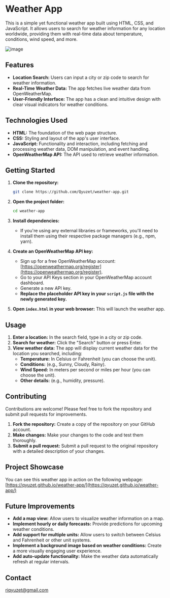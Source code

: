 

# Weather App

This is a simple yet functional weather app built using HTML, CSS, and JavaScript. It allows users to search for weather information for any location worldwide, providing them with real-time data about temperature, conditions, wind speed, and more. 

![image](https://github.com/Qyuzet/weather-app/assets/93258081/017d3cf3-f6a8-45cc-9335-2cd406488b72)

## Features

* **Location Search:** Users can input a city or zip code to search for weather information.
* **Real-Time Weather Data:**  The app fetches live weather data from OpenWeatherMap.
* **User-Friendly Interface:** The app has a clean and intuitive design with clear visual indicators for weather conditions.

## Technologies Used

* **HTML:**  The foundation of the web page structure.
* **CSS:**  Styling and layout of the app's user interface.
* **JavaScript:**  Functionality and interaction, including fetching and processing weather data, DOM manipulation, and event handling.
* **OpenWeatherMap API:** The API used to retrieve weather information.

## Getting Started

1. **Clone the repository:**
   ```bash
   git clone https://github.com/Qyuzet/weather-app.git
   ```
2. **Open the project folder:**
   ```bash
   cd weather-app
   ```
3. **Install dependencies:**
   *  If you're using any external libraries or frameworks, you'll need to install them using their respective package managers (e.g., npm, yarn).
4. **Create an OpenWeatherMap API key:**
   * Sign up for a free OpenWeatherMap account: [https://openweathermap.org/register](https://openweathermap.org/register).
   * Go to your API Keys section in your OpenWeatherMap account dashboard.
   * Generate a new API key.
   * **Replace the placeholder API key in your `script.js` file with the newly generated key.**

5. **Open `index.html` in your web browser:** This will launch the weather app.

## Usage

1. **Enter a location:** In the search field, type in a city or zip code.
2. **Search for weather:** Click the "Search" button or press Enter.
3. **View weather data:** The app will display current weather data for the location you searched, including:
    * **Temperature:** In Celsius or Fahrenheit (you can choose the unit).
    * **Conditions:**  (e.g., Sunny, Cloudy, Rainy).
    * **Wind Speed:**  In meters per second or miles per hour (you can choose the unit).
    * **Other details:**  (e.g., humidity, pressure).

## Contributing

Contributions are welcome! Please feel free to fork the repository and submit pull requests for improvements. 

1. **Fork the repository:**  Create a copy of the repository on your GitHub account.
2. **Make changes:**  Make your changes to the code and test them thoroughly.
3. **Submit a pull request:** Submit a pull request to the original repository with a detailed description of your changes. 

## Project Showcase

You can see this weather app in action on the following webpage: [https://qyuzet.github.io/weather-app/](https://qyuzet.github.io/weather-app/) 

## Future Improvements

* **Add a map view:** Allow users to visualize weather information on a map.
* **Implement hourly or daily forecasts:** Provide predictions for upcoming weather conditions.
* **Add support for multiple units:** Allow users to switch between Celsius and Fahrenheit or other unit systems.
* **Implement a background image based on weather conditions:**  Create a more visually engaging user experience. 
* **Add auto-update functionality:**  Make the weather data automatically refresh at regular intervals.

## Contact

riqyuzet@gmail.com
```
